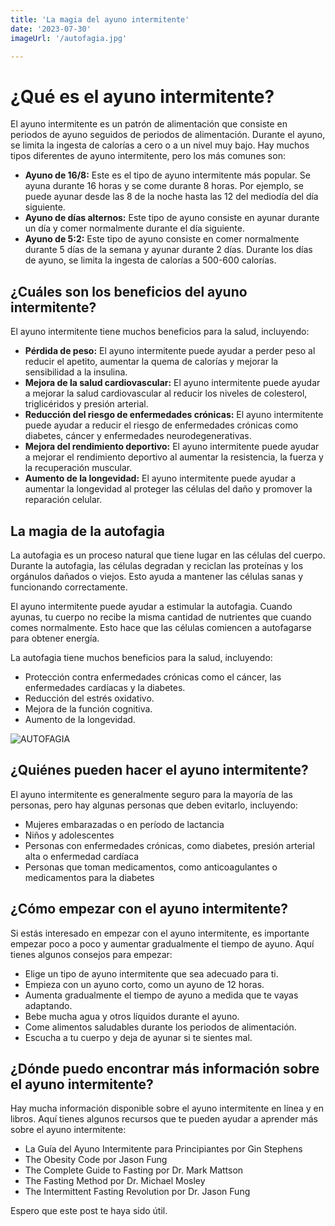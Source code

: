 ```yaml
---
title: 'La magia del ayuno intermitente'
date: '2023-07-30'
imageUrl: '/autofagia.jpg'

---
```


# ¿Qué es el ayuno intermitente?

El ayuno intermitente es un patrón de alimentación que consiste en periodos de ayuno seguidos de periodos de alimentación. Durante el ayuno, se limita la ingesta de calorías a cero o a un nivel muy bajo. Hay muchos tipos diferentes de ayuno intermitente, pero los más comunes son:

- **Ayuno de 16/8:** Este es el tipo de ayuno intermitente más popular. Se ayuna durante 16 horas y se come durante 8 horas. Por ejemplo, se puede ayunar desde las 8 de la noche hasta las 12 del mediodía del día siguiente.
- **Ayuno de días alternos:** Este tipo de ayuno consiste en ayunar durante un día y comer normalmente durante el día siguiente.
- **Ayuno de 5:2:** Este tipo de ayuno consiste en comer normalmente durante 5 días de la semana y ayunar durante 2 días. Durante los días de ayuno, se limita la ingesta de calorías a 500-600 calorías.

## ¿Cuáles son los beneficios del ayuno intermitente?

El ayuno intermitente tiene muchos beneficios para la salud, incluyendo:

- **Pérdida de peso:** El ayuno intermitente puede ayudar a perder peso al reducir el apetito, aumentar la quema de calorías y mejorar la sensibilidad a la insulina.
- **Mejora de la salud cardiovascular:** El ayuno intermitente puede ayudar a mejorar la salud cardiovascular al reducir los niveles de colesterol, triglicéridos y presión arterial.
- **Reducción del riesgo de enfermedades crónicas:** El ayuno intermitente puede ayudar a reducir el riesgo de enfermedades crónicas como diabetes, cáncer y enfermedades neurodegenerativas.
- **Mejora del rendimiento deportivo:** El ayuno intermitente puede ayudar a mejorar el rendimiento deportivo al aumentar la resistencia, la fuerza y la recuperación muscular.
- **Aumento de la longevidad:** El ayuno intermitente puede ayudar a aumentar la longevidad al proteger las células del daño y promover la reparación celular.

## La magia de la autofagia

La autofagia es un proceso natural que tiene lugar en las células del cuerpo. Durante la autofagia, las células degradan y reciclan las proteínas y los orgánulos dañados o viejos. Esto ayuda a mantener las células sanas y funcionando correctamente.

El ayuno intermitente puede ayudar a estimular la autofagia. Cuando ayunas, tu cuerpo no recibe la misma cantidad de nutrientes que cuando comes normalmente. Esto hace que las células comiencen a autofagarse para obtener energía.

La autofagia tiene muchos beneficios para la salud, incluyendo:

- Protección contra enfermedades crónicas como el cáncer, las enfermedades cardíacas y la diabetes.
- Reducción del estrés oxidativo.
- Mejora de la función cognitiva.
- Aumento de la longevidad.

![AUTOFAGIA](/autofagia.jpg)

## ¿Quiénes pueden hacer el ayuno intermitente?

El ayuno intermitente es generalmente seguro para la mayoría de las personas, pero hay algunas personas que deben evitarlo, incluyendo:

- Mujeres embarazadas o en período de lactancia
- Niños y adolescentes
- Personas con enfermedades crónicas, como diabetes, presión arterial alta o enfermedad cardíaca
- Personas que toman medicamentos, como anticoagulantes o medicamentos para la diabetes

## ¿Cómo empezar con el ayuno intermitente?

Si estás interesado en empezar con el ayuno intermitente, es importante empezar poco a poco y aumentar gradualmente el tiempo de ayuno. Aquí tienes algunos consejos para empezar:

- Elige un tipo de ayuno intermitente que sea adecuado para ti.
- Empieza con un ayuno corto, como un ayuno de 12 horas.
- Aumenta gradualmente el tiempo de ayuno a medida que te vayas adaptando.
- Bebe mucha agua y otros líquidos durante el ayuno.
- Come alimentos saludables durante los periodos de alimentación.
- Escucha a tu cuerpo y deja de ayunar si te sientes mal.

## ¿Dónde puedo encontrar más información sobre el ayuno intermitente?

Hay mucha información disponible sobre el ayuno intermitente en línea y en libros. Aquí tienes algunos recursos que te pueden ayudar a aprender más sobre el ayuno intermitente:

- La Guía del Ayuno Intermitente para Principiantes por Gin Stephens
- The Obesity Code por Jason Fung
- The Complete Guide to Fasting por Dr. Mark Mattson
- The Fasting Method por Dr. Michael Mosley
- The Intermittent Fasting Revolution por Dr. Jason Fung

Espero que este post te haya sido útil.
